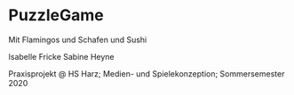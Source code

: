 # PuzzleGame
Mit Flamingos und Schafen und Sushi

Isabelle Fricke
Sabine Heyne

Praxisprojekt @ HS Harz;
Medien- und Spielekonzeption;
Sommersemester 2020
